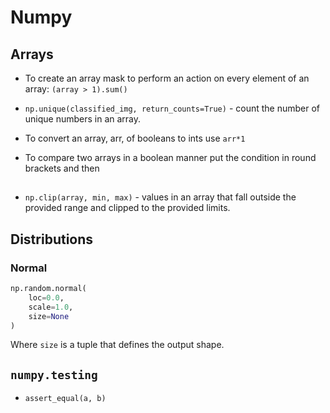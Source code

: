 # Numpy

## Arrays

* To create an array mask to perform an action on every element of an array: `(array > 1).sum()`

* `np.unique(classified_img, return_counts=True)` - count the number of unique numbers in an array. 

* To convert an array, arr, of booleans to ints use `arr*1`

* To compare two arrays in a boolean manner put the condition in round brackets and then 

## 

* `np.clip(array, min, max)` - values in an array that fall outside the provided range and clipped to the provided limits.

## Distributions

### Normal

```python
np.random.normal(
	loc=0.0,
	scale=1.0,
	size=None
)
```

Where `size` is a tuple that defines the output shape.

## `numpy.testing`

* `assert_equal(a, b)`
